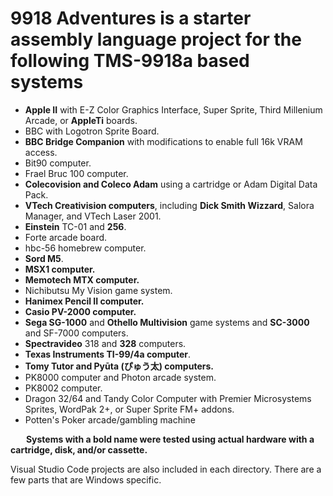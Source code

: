 # 9918 Adventures is a starter assembly language project for the following TMS-9918a based systems
* **Apple II** with E-Z Color Graphics Interface, Super Sprite, Third Millenium Arcade, or **AppleTi** boards.
* BBC with Logotron Sprite Board.
* **BBC Bridge Companion** with modifications to enable full 16k VRAM access.
* Bit90 computer.
* Frael Bruc 100 computer.
* **Colecovision and Coleco Adam** using a cartridge or Adam Digital Data Pack.
* **VTech Creativision computers**, including **Dick Smith Wizzard**, Salora Manager, and VTech Laser 2001.
* **Einstein** TC-01 and **256**.
* Forte arcade board.
* hbc-56 homebrew computer.
* **Sord M5**.
* **MSX1 computer.**
* **Memotech MTX computer.**
* Nichibutsu My Vision game system.
* **Hanimex Pencil II computer.**
* **Casio PV-2000 computer.**
* **Sega SG-1000** and **Othello Multivision** game systems and **SC-3000** and SF-7000 computers.
* **Spectravideo** 318 and **328** computers.
* **Texas Instruments TI-99/4a computer**.
* **Tomy Tutor and Pyūta (ぴゅう太) computers.**  
* PK8000 computer and Photon arcade system.  
* PK8002 computer.  
* Dragon 32/64 and Tandy Color Computer with Premier Microsystems Sprites, WordPak 2+, or Super Sprite FM+ addons.  
* Potten's Poker arcade/gambling machine  

&emsp;&ensp;&nbsp;**Systems with a bold name were tested using actual hardware with a cartridge, disk, and/or cassette.**

Visual Studio Code projects are also included in each directory. There are a few parts that are Windows specific.
